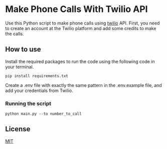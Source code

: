 # Make Phone Calls With Twilio API

Use this Python script to make phone calls using [twilio](https://www.twilio.com/) API. First, you need to create an account at the Twilio platform and add some credits to make the calls. 


## How to use
Install the required packages to run the code using the following code in your terminal.
```script
pip install requirements.txt
```
Create a .env file with exactly the same pattern in the .env.example file, and add your credentials from Twilio.
### Running the script
```script
python main.py --to number_to_call
```

## License
[MIT](https://choosealicense.com/licenses/mit/)